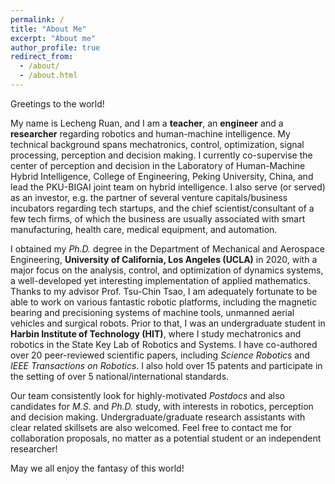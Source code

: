 ```yaml
---
permalink: /
title: "About Me"
excerpt: "About me"
author_profile: true
redirect_from: 
  - /about/
  - /about.html
---
```


Greetings to the world! 

My name is Lecheng Ruan, and I am a **teacher**, an **engineer** and a **researcher** regarding robotics and human-machine intelligence. My technical background spans mechatronics, control, optimization, signal processing, perception and decision making. I currently co-supervise the center of perception and decision in the Laboratory of Human-Machine Hybrid Intelligence, College of Engineering, Peking University, China, and lead the PKU-BIGAI joint team on hybrid intelligence. I also serve (or served) as an investor, e.g. the partner of several venture capitals/business incubators regarding tech startups, and the chief scientist/consultant of a few tech firms, of which the business are usually associated with smart manufacturing, health care, medical equipment, and automation.

I obtained my *Ph.D.* degree in the Department of Mechanical and Aerospace Engineering, **University of California, Los Angeles (UCLA)** in 2020, with a major focus on the analysis, control, and optimization of dynamics systems, a well-developed yet interesting implementation of applied mathematics. Thanks to my advisor Prof. Tsu-Chin Tsao, I am adequately fortunate to be able to work on various fantastic robotic platforms, including the magnetic bearing and precisioning systems of machine tools, unmanned aerial vehicles and surgical robots. Prior to that, I was an undergraduate student in **Harbin Institute of Technology (HIT)**, where I study mechatronics and robotics in the State Key Lab of Robotics and Systems. I have co-authored over 20 peer-reviewed scientific papers, including *Science Robotics* and *IEEE Transactions on Robotics*. I also hold over 15 patents and participate in the setting of over 5 national/international standards.

Our team consistently look for highly-motivated *Postdocs* and also candidates for *M.S.* and *Ph.D.* study, with interests in robotics, perception and decision making. Undergraduate/graduate research assistants with clear related skillsets are also welcomed. Feel free to contact me for collaboration proposals, no matter as a potential student or an independent researcher!

May we all enjoy the fantasy of this world!


